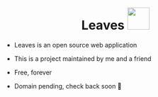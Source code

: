<h1 align="center">
    <span>Leaves</span>
  <img width="auto" height="50px" src="https://github.com/VaporwaveSunset/Leaves/blob/main/images/Leaf.png"/>
</h1>

- Leaves is an open source web application
- This is a project maintained by me and a friend
- Free, forever

- Domain pending, check back soon 🎉
